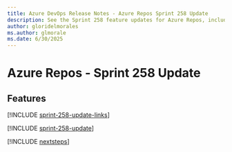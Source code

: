 ```yaml
---
title: Azure DevOps Release Notes - Azure Repos Sprint 258 Update
description: See the Sprint 258 feature updates for Azure Repos, including next steps.
author: gloridelmorales
ms.author: glmorale
ms.date: 6/30/2025
---
```


# Azure Repos - Sprint 258 Update

## Features

[!INCLUDE [sprint-258-update-links](../includes/repos/sprint-258-update-links.md)]

[!INCLUDE [sprint-258-update](../includes/repos/sprint-258-update.md)]

[!INCLUDE [nextsteps](../includes/nextsteps.md)]